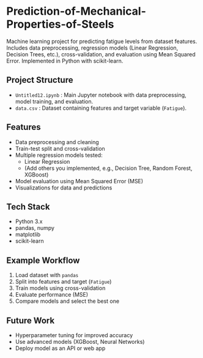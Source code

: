 # Prediction-of-Mechanical-Properties-of-Steels
Machine learning project for predicting fatigue levels from dataset features. Includes data preprocessing, regression models (Linear Regression, Decision Trees, etc.), cross-validation, and evaluation using Mean Squared Error. Implemented in Python with scikit-learn.

## Project Structure
- `Untitled12.ipynb` : Main Jupyter notebook with data preprocessing, model training, and evaluation.
- `data.csv` : Dataset containing features and target variable (`Fatigue`).

## Features
- Data preprocessing and cleaning
- Train-test split and cross-validation
- Multiple regression models tested:
  - Linear Regression
  - (Add others you implemented, e.g., Decision Tree, Random Forest, XGBoost)
- Model evaluation using Mean Squared Error (MSE)
- Visualizations for data and predictions

## Tech Stack
- Python 3.x
- pandas, numpy
- matplotlib
- scikit-learn

## Example Workflow
1. Load dataset with `pandas`
2. Split into features and target (`Fatigue`)
3. Train models using cross-validation
4. Evaluate performance (MSE)
5. Compare models and select the best one

## Future Work
- Hyperparameter tuning for improved accuracy
- Use advanced models (XGBoost, Neural Networks)
- Deploy model as an API or web app

